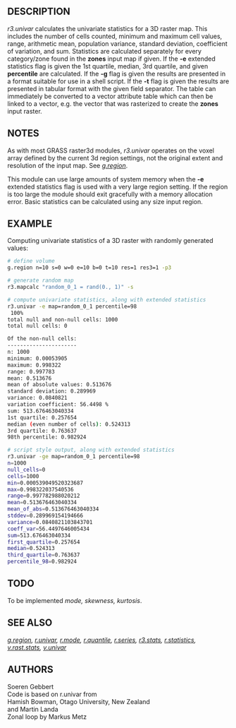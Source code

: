 ## DESCRIPTION

*r3.univar* calculates the univariate statistics for a 3D raster map.
This includes the number of cells counted, minimum and maximum cell
values, range, arithmetic mean, population variance, standard deviation,
coefficient of variation, and sum. Statistics are calculated separately
for every category/zone found in the **zones** input map if given. If
the **-e** extended statistics flag is given the 1st quartile, median,
3rd quartile, and given **percentile** are calculated. If the **-g**
flag is given the results are presented in a format suitable for use in
a shell script. If the **-t** flag is given the results are presented in
tabular format with the given field separator. The table can immediately
be converted to a vector attribute table which can then be linked to a
vector, e.g. the vector that was rasterized to create the **zones**
input raster.

## NOTES

As with most GRASS raster3d modules, *r3.univar* operates on the voxel
array defined by the current 3d region settings, not the original extent
and resolution of the input map. See *[g.region](g.region.md)*.

This module can use large amounts of system memory when the **-e**
extended statistics flag is used with a very large region setting. If
the region is too large the module should exit gracefully with a memory
allocation error. Basic statistics can be calculated using any size
input region.

## EXAMPLE

Computing univariate statistics of a 3D raster with randomly generated
values:

```sh
# define volume
g.region n=10 s=0 w=0 e=10 b=0 t=10 res=1 res3=1 -p3

# generate random map
r3.mapcalc "random_0_1 = rand(0., 1)" -s

# compute univariate statistics, along with extended statistics
r3.univar -e map=random_0_1 percentile=98
 100%
total null and non-null cells: 1000
total null cells: 0

Of the non-null cells:
----------------------
n: 1000
minimum: 0.00053905
maximum: 0.998322
range: 0.997783
mean: 0.513676
mean of absolute values: 0.513676
standard deviation: 0.289969
variance: 0.0840821
variation coefficient: 56.4498 %
sum: 513.676463040334
1st quartile: 0.257654
median (even number of cells): 0.524313
3rd quartile: 0.763637
98th percentile: 0.982924

# script style output, along with extended statistics
r3.univar -ge map=random_0_1 percentile=98
n=1000
null_cells=0
cells=1000
min=0.000539049520323687
max=0.998322037540536
range=0.997782988020212
mean=0.513676463040334
mean_of_abs=0.513676463040334
stddev=0.289969154194666
variance=0.0840821103843701
coeff_var=56.4497646005434
sum=513.676463040334
first_quartile=0.257654
median=0.524313
third_quartile=0.763637
percentile_98=0.982924
```

## TODO

To be implemented *mode, skewness, kurtosis*.

## SEE ALSO

*[g.region](g.region.md), [r.univar](r.univar.md), [r.mode](r.mode.md),
[r.quantile](r.quantile.md), [r.series](r.series.md),
[r3.stats](r3.stats.md), [r.statistics](r.statistics.md),
[v.rast.stats](v.rast.stats.md), [v.univar](v.univar.md)*

## AUTHORS

Soeren Gebbert  
Code is based on r.univar from  
Hamish Bowman, Otago University, New Zealand  
and Martin Landa  
Zonal loop by Markus Metz

